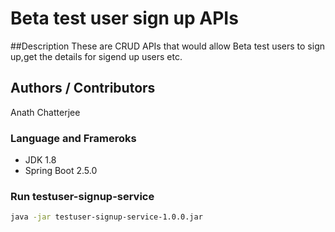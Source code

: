 Beta test user sign up APIs 
===================================================================
##Description
These are CRUD APIs that would allow Beta test users to sign up,get the details for
sigend up users etc.

Authors / Contributors
----------------------
Anath Chatterjee

### Language and Frameroks 
* JDK 1.8
* Spring Boot 2.5.0

### Run testuser-signup-service
```bash
java -jar testuser-signup-service-1.0.0.jar
```

